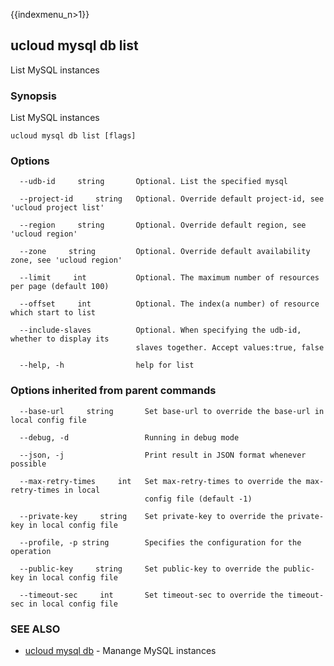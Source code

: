 {{indexmenu_n>1}}

## ucloud mysql db list

List MySQL instances

### Synopsis

List MySQL instances

```
ucloud mysql db list [flags]
```

### Options

```
  --udb-id     string       Optional. List the specified mysql 

  --project-id     string   Optional. Override default project-id, see 'ucloud project list' 

  --region     string       Optional. Override default region, see 'ucloud region' 

  --zone     string         Optional. Override default availability zone, see 'ucloud region' 

  --limit     int           Optional. The maximum number of resources per page (default 100) 

  --offset     int          Optional. The index(a number) of resource which start to list 

  --include-slaves          Optional. When specifying the udb-id, whether to display its
                            slaves together. Accept values:true, false 

  --help, -h                help for list 

```

### Options inherited from parent commands

```
  --base-url     string       Set base-url to override the base-url in local config file 

  --debug, -d                 Running in debug mode 

  --json, -j                  Print result in JSON format whenever possible 

  --max-retry-times     int   Set max-retry-times to override the max-retry-times in local
                              config file (default -1) 

  --private-key     string    Set private-key to override the private-key in local config file 

  --profile, -p string        Specifies the configuration for the operation 

  --public-key     string     Set public-key to override the public-key in local config file 

  --timeout-sec     int       Set timeout-sec to override the timeout-sec in local config file 

```

### SEE ALSO

* [ucloud mysql db](software/cli/cmd/ucloud/mysql/db)	 - Manange MySQL instances

